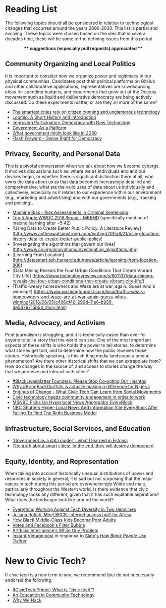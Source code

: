 # Reading List

The following topics should all be considered in relation to technological changes that occurred around the years 2000-2030. This list is partial and evolving. These topics were chosen based on the idea that in several decades time, these will be some of the defining issues from this period.

<p align="center"><strong>** suggestions (especially pull requests) appreciated **</strong></p>

## Community Organizing and Local Politics

It is important to consider how we organize power and legitimacy in our physical communities. Candidates post their political platforms on GitHub and other collaborative applications, representatives are criwdsourcing ideas for spending budgets, and experiments that grew out of the Occupy movement such as liquid and deliberative democracy are being actively discussed. Do these experiments matter, or are they all more of the same?

* [The smartest cities rely on citizen cunning and unglamorous technology](https://www.theguardian.com/cities/2014/dec/22/the-smartest-cities-rely-on-citizen-cunning-and-unglamorous-technology)
* [Loomio: A Short History and Introduction](http://blog.loomio.org/2012/03/20/a-short-history-and-introduction/)
* [Improving Participatory Democracy with New Technology](http://www.participatorybudgeting.org/blog/pb-buzz-improving-participatory-democracy-with-new-technology/)
* [Government As a Platform](http://chimera.labs.oreilly.com/books/1234000000774/ch02.html#government_as_a_platform)
* [What government might look like in 2030](https://gds.blog.gov.uk/2016/05/11/what-government-might-look-like-in-2030/)
* [Flash Forward - Swipe Right for Democracy](http://pca.st/tpKw)

## Privacy, Security, and Personal Data

This is a pivotal conversation when we talk about how we become cyborgs. It involves discussions such as: where we as individuals end and our devices begin, or whether there is significant distinction there at all; who owns the data about us as that data becomes increasingly detailed and comprehensive; what are the valid uses of data about us individually and collectively, especially as it relates to our experience within our environment (e.g., marketing and advertising) and with our governments (e.g., tracking and policing).

* [Machine Bias - Risk Assessments in Criminal Sentencing](https://medium.com/positive-returns/engines-of-change-what-civic-tech-can-learn-from-social-movements-fcd8925e52a1)
* [Top 5 Apple WWDC 2016 Recap - MKBHD](https://youtu.be/Hew1t8XZbPs?t=5m42s) (specifically mention of macine learning after ~5:42)
* [Using Data to Create Better Public Policy: A Literature Review] (http://www.antheawatsonstrong.com/writing/2015/8/21/using-location-history-data-to-create-better-public-policy)
* [Investigating the algorithms that govern our lives] (http://www.cjr.org/innovations/investigating_algorithms.php)
* [Learning From Location] (http://datasmart.ash.harvard.edu/news/article/learning-from-location-806)
* [Data Mining Reveals the Four Urban Conditions That Create Vibrant City Life] (https://www.technologyreview.com/s/601107/data-mining-reveals-the-four-urban-conditions-that-create-vibrant-city-life/)
* [Traffic-weary homeowners and Waze are at war, again. Guess who's winning?] (https://www.washingtonpost.com/local/traffic-weary-homeowners-and-waze-are-at-war-again-guess-whos-winning/2016/06/05/c466df46-299d-11e6-b989-4e5479715b54_story.html)

## Media, Advocacy, and Activism

Print journalism is struggling, and it is technically easier than ever for anyone to tell a story that the world can see. One of the most important aspects of these shifts is who holds the power to tell stories, to determine what stories get told, and to determine how the public receives those stories. Historically speaking, is this shifting media landscape a unique phenomenon? Are there other historical shifts that we can extrapolate from? How do changes in the source of, and access to stories change the way that we perceive and interact with cities?

* [#BlackLivesMatter Founders: Please Stop Co-opting Our Hashtag](http://www.theroot.com/articles/culture/2015/03/_blacklivesmatter_founders_please_stop_co_opting_our_hashtag/)
* [Why #BringBackOurGirls is actually making a difference for Nigeria](http://www.vox.com/2014/5/9/5699210/bringbackourgirls-kony-2012-hashtag-activism-nigeria)
* [Engines of Change - What Civic Tech Can Learn from Social Movements](https://medium.com/positive-returns/engines-of-change-what-civic-tech-can-learn-from-social-movements-fcd8925e52a1)
* [Civic technology needs community engagement in order to work](http://www.knightfoundation.org/blogs/knightblog/2015/4/29/civic-technology-needs-community-engagement-order-work/)
* [MSNBC Picks Up Hyperlocal News Aggregator EveryBlock](http://techcrunch.com/2009/08/17/msnbc-picks-up-hyperlocal-news-aggregator-everyblock/)
* [NBC Shutters Hyper-Local News And Information Site EveryBlock After Failing To Find The Right Business Model](http://techcrunch.com/2013/02/07/nbc-shutters-hyper-local-news-and-information-site-everyblock-after-failing-to-find-the-right-business-model/)

## Infrastructure, Social Services, and Education

* ['Government as a data model' : what I learned in Estonia](https://gds.blog.gov.uk/2013/10/31/government-as-a-data-model-what-i-learned-in-estonia/)
* [The truth about smart cities: ‘In the end, they will destroy democracy'](https://medium.com/positive-returns/engines-of-change-what-civic-tech-can-learn-from-social-movements-fcd8925e52a1)

## Equity, Identity, and Representation

When taking into account historically unequal distributions of power and resources in society in general, it is sad but not surprising that the major voices in tech during this period are overwhelmingly White and male, particularly throughout the Western world. Is there evidence that civic technology looks any different, given that it has such equitable aspirations? What does the landscape look like around the world?

* [Everything Working Against Tech Diversity in Two Headlines](https://web.archive.org/web/20160209132943/http://danilocampos.com/2015/06/everything-working-against-tech-diversity-in-two-headlines/)
* [Juliana Rotich: Meet BRCK, Internet access built for Africa](https://www.ted.com/talks/juliana_rotich_meet_brck_internet_access_built_for_africa)
* [How Black Middle-Class Kids Become Poor Adults](http://www.theatlantic.com/business/archive/2015/01/how-black-middle-class-kids-become-black-lower-class-adults/384613/)
* [Votes and Facebook's Filter Bubble](https://youtu.be/U9vFwaBzER8)
* [Artificial Intelligence's White Guy Problem](http://mobile.nytimes.com/2016/06/26/opinion/sunday/artificial-intelligences-white-guy-problem.html)
* [Instant Vintage post](http://www.innyvinny.com/2010/08/10/oh-slate/) in response to [Slate's *How Black People Use Twitter*](http://www.slate.com/articles/technology/technology/2010/08/how_black_people_use_twitter.html)

# New to Civic Tech?

If *civic tech* is a new term to you, we recommend (but do not neccesarily endorse) the following:

* [#CivicTech Primer: What is “civic tech”?](https://medium.com/civic-makers/civictech-primer-what-is-civic-tech-7ea788e766d3)
* [An Education in Community Technology](http://civichall.org/civicist/an-education-in-community-technology/)
* [Why We Hack](https://medium.com/@joshuatauberer/why-we-hack-db430cb1aee0)

## 
